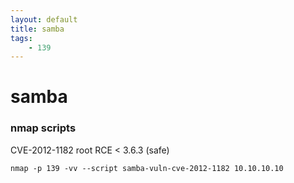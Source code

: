 ```yaml
---
layout: default
title: samba
tags:
    - 139
---
```

# samba
### nmap scripts
CVE-2012-1182 root RCE < 3.6.3 (safe)

```shell
nmap -p 139 -vv --script samba-vuln-cve-2012-1182 10.10.10.10
```
